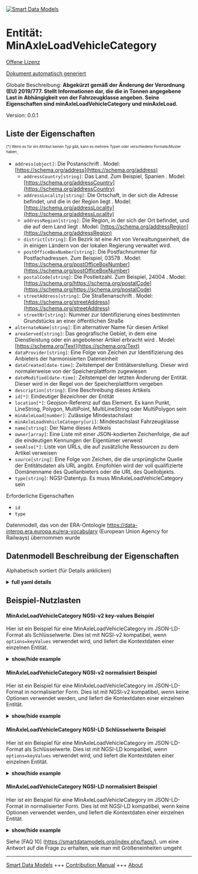 <!-- 10-Header -->    
[![Smart Data Models](https://smartdatamodels.org/wp-content/uploads/2022/01/SmartDataModels_logo.png "Logo")](https://smartdatamodels.org)    
Entität: MinAxleLoadVehicleCategory    
===================================<!-- /10-Header -->    
<!-- 15-License -->    
[Offene Lizenz](https://github.com/smart-data-models//dataModel.ERA/blob/master/MinAxleLoadVehicleCategory/LICENSE.md)    
[Dokument automatisch generiert](https://docs.google.com/presentation/d/e/2PACX-1vTs-Ng5dIAwkg91oTTUdt8ua7woBXhPnwavZ0FxgR8BsAI_Ek3C5q97Nd94HS8KhP-r_quD4H0fgyt3/pub?start=false&loop=false&delayms=3000#slide=id.gb715ace035_0_60)    
<!-- /15-License -->    
<!-- 20-Description -->    
Globale Beschreibung: **Abgekürzt gemäß der Änderung der Verordnung (EU) 2019/777. Stellt Informationen dar, die die in Tonnen angegebene Last in Abhängigkeit von der Fahrzeugklasse angeben. Seine Eigenschaften sind minAxleLoadVehicleCategory und minAxleLoad.**    
Version: 0.0.1    
<!-- /20-Description -->    
<!-- 30-PropertiesList -->    
## Liste der Eigenschaften    
<sup><sub>[*] Wenn es für ein Attribut keinen Typ gibt, kann es mehrere Typen oder verschiedene Formate/Muster haben</sub></sup>.    
- `address[object]`: Die Postanschrift  . Model: [https://schema.org/address](https://schema.org/address)	- `addressCountry[string]`: Das Land. Zum Beispiel, Spanien  . Model: [https://schema.org/addressCountry](https://schema.org/addressCountry)    
	- `addressLocality[string]`: Die Ortschaft, in der sich die Adresse befindet, und die in der Region liegt  . Model: [https://schema.org/addressLocality](https://schema.org/addressLocality)    
	- `addressRegion[string]`: Die Region, in der sich der Ort befindet, und die auf dem Land liegt  . Model: [https://schema.org/addressRegion](https://schema.org/addressRegion)    
	- `district[string]`: Ein Bezirk ist eine Art von Verwaltungseinheit, die in einigen Ländern von der lokalen Regierung verwaltet wird.      
	- `postOfficeBoxNumber[string]`: Die Postfachnummer für Postfachadressen. Zum Beispiel, 03578  . Model: [https://schema.org/postOfficeBoxNumber](https://schema.org/postOfficeBoxNumber)    
	- `postalCode[string]`: Die Postleitzahl. Zum Beispiel, 24004  . Model: [https://schema.org/https://schema.org/postalCode](https://schema.org/https://schema.org/postalCode)    
	- `streetAddress[string]`: Die Straßenanschrift  . Model: [https://schema.org/streetAddress](https://schema.org/streetAddress)    
	- `streetNr[string]`: Nummer zur Identifizierung eines bestimmten Grundstücks an einer öffentlichen Straße      
- `alternateName[string]`: Ein alternativer Name für diesen Artikel  - `areaServed[string]`: Das geografische Gebiet, in dem eine Dienstleistung oder ein angebotener Artikel erbracht wird  . Model: [https://schema.org/Text](https://schema.org/Text)- `dataProvider[string]`: Eine Folge von Zeichen zur Identifizierung des Anbieters der harmonisierten Dateneinheit  - `dateCreated[date-time]`: Zeitstempel der Entitätserstellung. Dieser wird normalerweise von der Speicherplattform zugewiesen  - `dateModified[date-time]`: Zeitstempel der letzten Änderung der Entität. Dieser wird in der Regel von der Speicherplattform vergeben  - `description[string]`: Eine Beschreibung dieses Artikels  - `id[*]`: Eindeutiger Bezeichner der Entität  - `location[*]`: Geojson-Referenz auf das Element. Es kann Punkt, LineString, Polygon, MultiPoint, MultiLineString oder MultiPolygon sein  - `minAxleLoad[number]`: Zulässige Mindestachslast  - `minAxleLoadVehicleCategory[uri]`: Mindestachslast Fahrzeugklasse  - `name[string]`: Der Name dieses Artikels  - `owner[array]`: Eine Liste mit einer JSON-kodierten Zeichenfolge, die auf die eindeutigen Kennungen der Eigentümer verweist  - `seeAlso[*]`: Liste von URLs, die auf zusätzliche Ressourcen zu dem Artikel verweisen  - `source[string]`: Eine Folge von Zeichen, die die ursprüngliche Quelle der Entitätsdaten als URL angibt. Empfohlen wird der voll qualifizierte Domänenname des Quellanbieters oder die URL des Quellobjekts.  - `type[string]`: NGSI-Datentyp. Es muss MinAxleLoadVehicleCategory sein  <!-- /30-PropertiesList -->    
<!-- 35-RequiredProperties -->    
Erforderliche Eigenschaften    
- `id`  - `type`  <!-- /35-RequiredProperties -->    
<!-- 40-RequiredProperties -->    
Datenmodell, das von der ERA-Ontologie https://data-interop.era.europa.eu/era-vocabulary (European Union Agency for Railways) übernommen wurde    
<!-- /40-RequiredProperties -->    
<!-- 50-DataModelHeader -->    
## Datenmodell Beschreibung der Eigenschaften    
Alphabetisch sortiert (für Details anklicken)    
<!-- /50-DataModelHeader -->    
<!-- 60-ModelYaml -->    
<details><summary><strong>full yaml details</strong></summary>      
```yaml    
MinAxleLoadVehicleCategory:      
  description: Deprecated according to the ammendment to the Regulation (EU) 2019/777. Represents information that indicates the load given in tons depending of the category of vehicle. Its properties are minAxleLoadVehicleCategory and minAxleLoad.      
  properties:      
    address:      
      description: The mailing address      
      properties:      
        addressCountry:      
          description: 'The country. For example, Spain'      
          type: string      
          x-ngsi:      
            model: https://schema.org/addressCountry      
            type: Property      
        addressLocality:      
          description: 'The locality in which the street address is, and which is in the region'      
          type: string      
          x-ngsi:      
            model: https://schema.org/addressLocality      
            type: Property      
        addressRegion:      
          description: 'The region in which the locality is, and which is in the country'      
          type: string      
          x-ngsi:      
            model: https://schema.org/addressRegion      
            type: Property      
        district:      
          description: 'A district is a type of administrative division that, in some countries, is managed by the local government'      
          type: string      
          x-ngsi:      
            type: Property      
        postOfficeBoxNumber:      
          description: 'The post office box number for PO box addresses. For example, 03578'      
          type: string      
          x-ngsi:      
            model: https://schema.org/postOfficeBoxNumber      
            type: Property      
        postalCode:      
          description: 'The postal code. For example, 24004'      
          type: string      
          x-ngsi:      
            model: https://schema.org/https://schema.org/postalCode      
            type: Property      
        streetAddress:      
          description: The street address      
          type: string      
          x-ngsi:      
            model: https://schema.org/streetAddress      
            type: Property      
        streetNr:      
          description: Number identifying a specific property on a public street      
          type: string      
          x-ngsi:      
            type: Property      
      type: object      
      x-ngsi:      
        model: https://schema.org/address      
        type: Property      
    alternateName:      
      description: An alternative name for this item      
      type: string      
      x-ngsi:      
        type: Property      
    areaServed:      
      description: The geographic area where a service or offered item is provided      
      type: string      
      x-ngsi:      
        model: https://schema.org/Text      
        type: Property      
    dataProvider:      
      description: A sequence of characters identifying the provider of the harmonised data entity      
      type: string      
      x-ngsi:      
        type: Property      
    dateCreated:      
      description: Entity creation timestamp. This will usually be allocated by the storage platform      
      format: date-time      
      type: string      
      x-ngsi:      
        type: Property      
    dateModified:      
      description: Timestamp of the last modification of the entity. This will usually be allocated by the storage platform      
      format: date-time      
      type: string      
      x-ngsi:      
        type: Property      
    description:      
      description: A description of this item      
      type: string      
      x-ngsi:      
        type: Property      
    id:      
      anyOf:      
        - description: Identifier format of any NGSI entity      
          maxLength: 256      
          minLength: 1      
          pattern: ^[\w\-\.\{\}\$\+\*\[\]`|~^@!,:\\]+$      
          type: string      
          x-ngsi:      
            type: Property      
        - description: Identifier format of any NGSI entity      
          format: uri      
          type: string      
          x-ngsi:      
            type: Property      
      description: Unique identifier of the entity      
      x-ngsi:      
        type: Property      
    location:      
      description: 'Geojson reference to the item. It can be Point, LineString, Polygon, MultiPoint, MultiLineString or MultiPolygon'      
      oneOf:      
        - description: Geojson reference to the item. Point      
          properties:      
            bbox:      
              items:      
                type: number      
              minItems: 4      
              type: array      
            coordinates:      
              items:      
                type: number      
              minItems: 2      
              type: array      
            type:      
              enum:      
                - Point      
              type: string      
          required:      
            - type      
            - coordinates      
          title: GeoJSON Point      
          type: object      
          x-ngsi:      
            type: GeoProperty      
        - description: Geojson reference to the item. LineString      
          properties:      
            bbox:      
              items:      
                type: number      
              minItems: 4      
              type: array      
            coordinates:      
              items:      
                items:      
                  type: number      
                minItems: 2      
                type: array      
              minItems: 2      
              type: array      
            type:      
              enum:      
                - LineString      
              type: string      
          required:      
            - type      
            - coordinates      
          title: GeoJSON LineString      
          type: object      
          x-ngsi:      
            type: GeoProperty      
        - description: Geojson reference to the item. Polygon      
          properties:      
            bbox:      
              items:      
                type: number      
              minItems: 4      
              type: array      
            coordinates:      
              items:      
                items:      
                  items:      
                    type: number      
                  minItems: 2      
                  type: array      
                minItems: 4      
                type: array      
              type: array      
            type:      
              enum:      
                - Polygon      
              type: string      
          required:      
            - type      
            - coordinates      
          title: GeoJSON Polygon      
          type: object      
          x-ngsi:      
            type: GeoProperty      
        - description: Geojson reference to the item. MultiPoint      
          properties:      
            bbox:      
              items:      
                type: number      
              minItems: 4      
              type: array      
            coordinates:      
              items:      
                items:      
                  type: number      
                minItems: 2      
                type: array      
              type: array      
            type:      
              enum:      
                - MultiPoint      
              type: string      
          required:      
            - type      
            - coordinates      
          title: GeoJSON MultiPoint      
          type: object      
          x-ngsi:      
            type: GeoProperty      
        - description: Geojson reference to the item. MultiLineString      
          properties:      
            bbox:      
              items:      
                type: number      
              minItems: 4      
              type: array      
            coordinates:      
              items:      
                items:      
                  items:      
                    type: number      
                  minItems: 2      
                  type: array      
                minItems: 2      
                type: array      
              type: array      
            type:      
              enum:      
                - MultiLineString      
              type: string      
          required:      
            - type      
            - coordinates      
          title: GeoJSON MultiLineString      
          type: object      
          x-ngsi:      
            type: GeoProperty      
        - description: Geojson reference to the item. MultiLineString      
          properties:      
            bbox:      
              items:      
                type: number      
              minItems: 4      
              type: array      
            coordinates:      
              items:      
                items:      
                  items:      
                    items:      
                      type: number      
                    minItems: 2      
                    type: array      
                  minItems: 4      
                  type: array      
                type: array      
              type: array      
            type:      
              enum:      
                - MultiPolygon      
              type: string      
          required:      
            - type      
            - coordinates      
          title: GeoJSON MultiPolygon      
          type: object      
          x-ngsi:      
            type: GeoProperty      
      x-ngsi:      
        type: GeoProperty      
    minAxleLoad:      
      description: Minimum permitted axle load      
      type: number      
      x-ngsi:      
        type: Property      
    minAxleLoadVehicleCategory:      
      description: Minimum axle load vehicle category      
      format: uri      
      type: string      
      x-ngsi:      
        type: Relationship      
    name:      
      description: The name of this item      
      type: string      
      x-ngsi:      
        type: Property      
    owner:      
      description: A List containing a JSON encoded sequence of characters referencing the unique Ids of the owner(s)      
      items:      
        anyOf:      
          - description: Identifier format of any NGSI entity      
            maxLength: 256      
            minLength: 1      
            pattern: ^[\w\-\.\{\}\$\+\*\[\]`|~^@!,:\\]+$      
            type: string      
            x-ngsi:      
              type: Property      
          - description: Identifier format of any NGSI entity      
            format: uri      
            type: string      
            x-ngsi:      
              type: Property      
        description: Unique identifier of the entity      
        x-ngsi:      
          type: Property      
      type: array      
      x-ngsi:      
        type: Property      
    seeAlso:      
      description: list of uri pointing to additional resources about the item      
      oneOf:      
        - items:      
            format: uri      
            type: string      
          minItems: 1      
          type: array      
        - format: uri      
          type: string      
      x-ngsi:      
        type: Property      
    source:      
      description: 'A sequence of characters giving the original source of the entity data as a URL. Recommended to be the fully qualified domain name of the source provider, or the URL to the source object'      
      type: string      
      x-ngsi:      
        type: Property      
    type:      
      description: NGSI data type. It has to be MinAxleLoadVehicleCategory      
      enum:      
        - MinAxleLoadVehicleCategory      
      type: string      
      x-ngsi:      
        type: Property      
  required:      
    - id      
    - type      
  type: object      
  x-derived-from: http://data.europa.eu/949/MinAxleLoadVehicleCategory      
  x-disclaimer: 'Redistribution and use in source and binary forms, with or without modification, are permitted  provided that the license conditions are met. Copyleft (c) 2023 Contributors to Smart Data Models Program'      
  x-license-url: https://github.com/smart-data-models/dataModel.ERA/blob/master/MinAxleLoadVehicleCategory/LICENSE.md      
  x-model-schema: https://smart-data-models.github.io/dataModel.ERA/Certificate/schema.json      
  x-model-tags: 'ERA vocabulary, railway, train'      
  x-version: 0.0.1      
```    
</details>      
<!-- /60-ModelYaml -->    
<!-- 70-MiddleNotes -->    
<!-- /70-MiddleNotes -->    
<!-- 80-Examples -->    
## Beispiel-Nutzlasten    
#### MinAxleLoadVehicleCategory NGSI-v2 key-values Beispiel    
Hier ist ein Beispiel für eine MinAxleLoadVehicleCategory im JSON-LD-Format als Schlüsselwerte. Dies ist mit NGSI-v2 kompatibel, wenn `options=keyValues` verwendet wird, und liefert die Kontextdaten einer einzelnen Entität.    
<details><summary><strong>show/hide example</strong></summary>      
```json  
{  
  "id": "urn:ngsi-ld:MinAxleLoadVehicleCategory:id:KWOE:64087129",  
  "dateCreated": "2022-03-10T13:47:11Z",  
  "dateModified": "2000-12-08T03:53:13Z",  
  "source": "Address company tonight fight side night apply so. Best fine house past drug evening.",  
  "name": "Read church top never history old. Born edge health strong ",  
  "alternateName": "Lot material matter present from line cost. Season whatever become all wall.",  
  "description": "Not people Congress view window one.",  
  "dataProvider": "Stock minute pretty later. Federal as re",  
  "owner": [  
    "urn:ngsi-ld:MinAxleLoadVehicleCategory:items:JRVO:17137719",  
    "urn:ngsi-ld:MinAxleLoadVehicleCategory:items:WMGE:53516876"  
  ],  
  "seeAlso": [  
    "urn:ngsi-ld:MinAxleLoadVehicleCategory:items:TXBP:98820710"  
  ],  
  "location": {  
    "type": "Point",  
    "coordinates": [  
      48.8985275,  
      -11.102786  
    ]  
  },  
  "address": {  
    "streetAddress": "Accept treat however pretty manage. Term those sit seek ahead through. Camera attorney commercia",  
    "addressLocality": "Manager general nation behind. Prevent comput",  
    "addressRegion": "Song nature part. Degree ev",  
    "addressCountry": "Huge pressure ball music. Role chance govern",  
    "postalCode": "Really ago you director into little manager. Forget national never event important idea attorney. Small think rule individual player.",  
    "postOfficeBoxNumber": "Laugh front history fish four area. Quickly structure glass ne",  
    "streetNr": "Though guy police have chair learn member alone. Camera at if describe Ame",  
    "district": "Fear laugh continue. Read one teacher agency wear nothing customer. Great clear "  
  },  
  "areaServed": "Cultural worry floor professional focus. Need event ma",  
  "type": "MinAxleLoadVehicleCategory",  
  "minAxleLoad": 953.2,  
  "minAxleLoadVehicleCategory": "urn:ngsi-ld:MinAxleLoadVehicleCategory:minAxleLoadVehicleCategory:UHRQ:86221678"  
}  
```  
</details>    
#### MinAxleLoadVehicleCategory NGSI-v2 normalisiert Beispiel    
Hier ist ein Beispiel für eine MinAxleLoadVehicleCategory im JSON-LD-Format in normalisierter Form. Dies ist mit NGSI-v2 kompatibel, wenn keine Optionen verwendet werden, und liefert die Kontextdaten einer einzelnen Entität.    
<details><summary><strong>show/hide example</strong></summary>      
```json  
{  
  "id": "urn:ngsi-ld:MinAxleLoadVehicleCategory:id:KWOE:64087129",  
  "dateCreated": {  
    "type": "DateTime",  
    "value": "2022-03-10T13:47:11Z"  
  },  
  "dateModified": {  
    "type": "DateTime",  
    "value": "2000-12-08T03:53:13Z"  
  },  
  "source": {  
    "type": "Text",  
    "value": "Address company tonight fight side night apply so. Best fine house past drug evening."  
  },  
  "name": {  
    "type": "Text",  
    "value": "Read church top never history old. Born edge health strong "  
  },  
  "alternateName": {  
    "type": "Text",  
    "value": "Lot material matter present from line cost. Season whatever become all wall."  
  },  
  "description": {  
    "type": "Text",  
    "value": "Not people Congress view window one."  
  },  
  "dataProvider": {  
    "type": "Text",  
    "value": "Stock minute pretty later. Federal as re"  
  },  
  "owner": {  
    "type": "StructuredValue",  
    "value": [  
      "urn:ngsi-ld:MinAxleLoadVehicleCategory:items:JRVO:17137719",  
      "urn:ngsi-ld:MinAxleLoadVehicleCategory:items:WMGE:53516876"  
    ]  
  },  
  "seeAlso": {  
    "type": "StructuredValue",  
    "value": [  
      "urn:ngsi-ld:MinAxleLoadVehicleCategory:items:TXBP:98820710"  
    ]  
  },  
  "location": {  
    "type": "geo:json",  
    "value": {  
      "type": "Point",  
      "coordinates": [  
        48.8985275,  
        -11.102786  
      ]  
    }  
  },  
  "address": {  
    "type": "StructuredValue",  
    "value": {  
      "streetAddress": "Accept treat however pretty manage. Term those sit seek ahead through. Camera attorney commercia",  
      "addressLocality": "Manager general nation behind. Prevent comput",  
      "addressRegion": "Song nature part. Degree ev",  
      "addressCountry": "Huge pressure ball music. Role chance govern",  
      "postalCode": "Really ago you director into little manager. Forget national never event important idea attorney. Small think rule individual player.",  
      "postOfficeBoxNumber": "Laugh front history fish four area. Quickly structure glass ne",  
      "streetNr": "Though guy police have chair learn member alone. Camera at if describe Ame",  
      "district": "Fear laugh continue. Read one teacher agency wear nothing customer. Great clear "  
    }  
  },  
  "areaServed": {  
    "type": "Text",  
    "value": "Cultural worry floor professional focus. Need event ma"  
  },  
  "type": "MinAxleLoadVehicleCategory",  
  "minAxleLoad": {  
    "type": "Number",  
    "value": 953.2  
  },  
  "minAxleLoadVehicleCategory": {  
    "type": "Text",  
    "value": "urn:ngsi-ld:MinAxleLoadVehicleCategory:minAxleLoadVehicleCategory:UHRQ:86221678"  
  }  
}  
```  
</details>    
#### MinAxleLoadVehicleCategory NGSI-LD Schlüsselwerte Beispiel    
Hier ist ein Beispiel für eine MinAxleLoadVehicleCategory im JSON-LD-Format als Schlüsselwerte. Dies ist mit NGSI-LD kompatibel, wenn `options=keyValues` verwendet wird, und liefert die Kontextdaten einer einzelnen Entität.    
<details><summary><strong>show/hide example</strong></summary>      
```json  
{  
  "id": "urn:ngsi-ld:MinAxleLoadVehicleCategory:id:KWOE:64087129",  
  "dateCreated": "2022-03-10T13:47:11Z",  
  "dateModified": "2000-12-08T03:53:13Z",  
  "source": "Address company tonight fight side night apply so. Best fine house past drug evening.",  
  "name": "Read church top never history old. Born edge health strong ",  
  "alternateName": "Lot material matter present from line cost. Season whatever become all wall.",  
  "description": "Not people Congress view window one.",  
  "dataProvider": "Stock minute pretty later. Federal as re",  
  "owner": [  
    "urn:ngsi-ld:MinAxleLoadVehicleCategory:items:JRVO:17137719",  
    "urn:ngsi-ld:MinAxleLoadVehicleCategory:items:WMGE:53516876"  
  ],  
  "seeAlso": [  
    "urn:ngsi-ld:MinAxleLoadVehicleCategory:items:TXBP:98820710"  
  ],  
  "location": {  
    "type": "Point",  
    "coordinates": [  
      48.8985275,  
      -11.102786  
    ]  
  },  
  "address": {  
    "streetAddress": "Accept treat however pretty manage. Term those sit seek ahead through. Camera attorney commercia",  
    "addressLocality": "Manager general nation behind. Prevent comput",  
    "addressRegion": "Song nature part. Degree ev",  
    "addressCountry": "Huge pressure ball music. Role chance govern",  
    "postalCode": "Really ago you director into little manager. Forget national never event important idea attorney. Small think rule individual player.",  
    "postOfficeBoxNumber": "Laugh front history fish four area. Quickly structure glass ne",  
    "streetNr": "Though guy police have chair learn member alone. Camera at if describe Ame",  
    "district": "Fear laugh continue. Read one teacher agency wear nothing customer. Great clear "  
  },  
  "areaServed": "Cultural worry floor professional focus. Need event ma",  
  "type": "MinAxleLoadVehicleCategory",  
  "minAxleLoad": 953.2,  
  "minAxleLoadVehicleCategory": "urn:ngsi-ld:MinAxleLoadVehicleCategory:minAxleLoadVehicleCategory:UHRQ:86221678",  
  "@context": [  
    "https://raw.githubusercontent.com/smart-data-models/dataModel.ERA/master/context.jsonld"  
  ]  
}  
```  
</details>    
#### MinAxleLoadVehicleCategory NGSI-LD normalisiert Beispiel    
Hier ist ein Beispiel für eine MinAxleLoadVehicleCategory im JSON-LD-Format in normalisierter Form. Dies ist mit NGSI-LD kompatibel, wenn keine Optionen verwendet werden, und liefert die Kontextdaten einer einzelnen Entität.    
<details><summary><strong>show/hide example</strong></summary>      
```json  
{  
  "id": "urn:ngsi-ld:MinAxleLoadVehicleCategory:id:OTDA:84082973",  
  "dateCreated": {  
    "type": "Property",  
    "value": {  
      "@type": "DateTime",  
      "@value": "2015-01-14T11:01:00Z"  
    }  
  },  
  "dateModified": {  
    "type": "Property",  
    "value": {  
      "@type": "DateTime",  
      "@value": "2019-02-23T06:12:58Z"  
    }  
  },  
  "source": {  
    "type": "Property",  
    "value": "Doctor report certainly capital account finally. Science piece Republican identify. Ever recent cost account guess."  
  },  
  "name": {  
    "type": "Property",  
    "value": "Suddenly something particular. Six front desig"  
  },  
  "alternateName": {  
    "type": "Property",  
    "value": "Politics total upon under fear. Know behind after draw billion."  
  },  
  "description": {  
    "type": "Property",  
    "value": "With b"  
  },  
  "dataProvider": {  
    "type": "Property",  
    "value": "Glass ago movem"  
  },  
  "owner": {  
    "type": "Property",  
    "value": [  
      "urn:ngsi-ld:MinAxleLoadVehicleCategory:items:UQZZ:42282728",  
      "urn:ngsi-ld:MinAxleLoadVehicleCategory:items:YAYE:91747118"  
    ]  
  },  
  "seeAlso": {  
    "type": "Property",  
    "value": [  
      "urn:ngsi-ld:MinAxleLoadVehicleCategory:items:FXFD:61807381"  
    ]  
  },  
  "location": {  
    "type": "Property",  
    "value": {  
      "type": "Point",  
      "coordinates": [  
        7.690969,  
        -150.542766  
      ]  
    }  
  },  
  "address": {  
    "type": "Property",  
    "value": {  
      "streetAddress": "Usually attorney ",  
      "addressLocality": "Nothing mind herself table. Again human camera",  
      "addressRegion": "Night party decade meet attack war. Father ready though leader peace development close newspa",  
      "addressCountry": "Mean provide government on. Amount although education start baby third scientist.",  
      "postalCode": "Give project central available class interest good. Author affect next west.",  
      "postOfficeBoxNumber": "Three successful reason happy. Simply movement really make walk nor.",  
      "streetNr": "Activity with positi",  
      "district": "Reason l"  
    }  
  },  
  "areaServed": {  
    "type": "Property",  
    "value": "Opportunity easy year night hospital. Image son computer. Company state apply down idea term."  
  },  
  "type": "MinAxleLoadVehicleCategory",  
  "minAxleLoad": {  
    "type": "Property",  
    "value": 939.1  
  },  
  "minAxleLoadVehicleCategory": {  
    "type": "Relationship",  
    "object": "urn:ngsi-ld:MinAxleLoadVehicleCategory:minAxleLoadVehicleCategory:UYDT:81696890"  
  },  
  "@context": [  
    "https://raw.githubusercontent.com/smart-data-models/dataModel.ERA/master/context.jsonld"  
  ]  
}  
```  
</details><!-- /80-Examples -->    
<!-- 90-FooterNotes -->    
<!-- /90-FooterNotes -->    
<!-- 95-Units -->    
Siehe [FAQ 10] (https://smartdatamodels.org/index.php/faqs/), um eine Antwort auf die Frage zu erhalten, wie man mit Größeneinheiten umgeht    
<!-- /95-Units -->    
<!-- 97-LastFooter -->    
---    
[Smart Data Models](https://smartdatamodels.org) +++ [Contribution Manual](https://bit.ly/contribution_manual) +++ [About](https://bit.ly/Introduction_SDM)<!-- /97-LastFooter -->    
